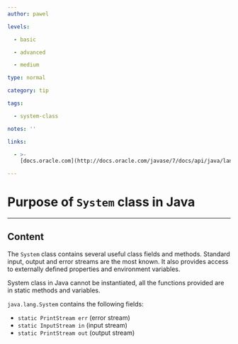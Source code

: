 ```yaml
---
author: pawel

levels:

  - basic

  - advanced

  - medium

type: normal

category: tip

tags:

  - system-class

notes: ''

links:

  - >-
    [docs.oracle.com](http://docs.oracle.com/javase/7/docs/api/java/lang/System.html){website}

---
```

# Purpose of `System` class in Java

---
## Content

The `System` class contains several useful class fields and methods. Standard input, output and error streams are the most known. It also provides access to externally defined properties and environment variables. 

System class in Java cannot be instantiated, all the functions provided are in static methods and variables.

`java.lang.System` contains the following fields:

- `static PrintStream err` (error stream) 
- `static InputStream in` (input stream)
- `static PrintStream out` (output stream)